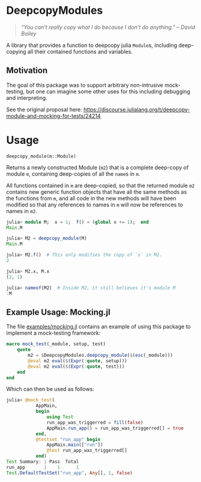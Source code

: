 # DeepcopyModules

> _"You can't really copy what I do because I don't do anything." – David Bailey_


A library that provides a function to deepcopy julia `Module`s, including
deep-copying all their contained functions and variables.

## Motivation

The goal of this package was to support arbitrary non-intrusive mock-testing,
but one can imagine some other uses for this including debugging and
interpreting.

See the original proposal here:
https://discourse.julialang.org/t/deepcopy-module-and-mocking-for-tests/24214

# Usage

    deepcopy_module(m::Module)

Returns a newly constructed Module (`m2`) that is a complete deep-copy of
module `m`, containing deep-copies of all the `name`s in `m`.

All functions contained in `m` are deep-copied, so that the returned module
`m2` contains new generic function objects that have all the same methods as
the functions from `m`, and all code in the new methods will have been modified
so that any references to names in `m` will now be references to names in `m2`.

```julia
julia> module M;  x = 1;  f() = (global x += 1);  end
Main.M

julia> M2 = deepcopy_module(M)
Main.M

julia> M2.f()  # This only modifies the copy of `x` in M2.
2

julia> M2.x, M.x
(2, 1)

julia> nameof(M2)  # Inside M2, it still believes it's module M
:M
```

## Example Usage: Mocking.jl

The file [examples/mocking.jl](examples/mocking.jl) contains an example of
using this package to implement a mock-testing framework:
```julia
macro mock_test(_module, setup, test)
    quote
        m2 = $DeepcopyModules.deepcopy_module($(esc(_module)))
        @eval m2 eval($(Expr(:quote, setup)))
        @eval m2 eval($(Expr(:quote, test)))
    end
end
```

Which can then be used as follows:
```julia
julia> @mock_test(
           AppMain,
           begin
               using Test
               run_app_was_triggerred = fill(false)
               AppMain.run_app() = run_app_was_triggerred[] = true
           end,
           @testset "run_app" begin
               AppMain.main(["run"])
               @test run_app_was_triggerred[]
           end)
Test Summary: | Pass  Total
run_app       |    1      1
Test.DefaultTestSet("run_app", Any[], 1, false)
```

